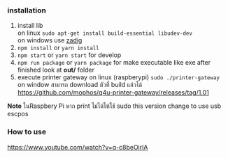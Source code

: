 ### installation
1. install lib <br>
on linux
```sudo apt-get install build-essential libudev-dev``` <br>
on windows use [zadig](http://sourceforge.net/projects/libwdi/files/zadig/)
2. ```npm install``` or ```yarn install```
3. ```npm start``` or ```yarn start``` for develop
4. ```npm run package``` or ```yarn package``` for make executable like exe
after finished look at **out/** folder
5. execute printer gateway
on linux (raspberypi)
```sudo ./printer-gateway```
on window สามารถ download ตัวที่ build แล้วได้
https://github.com/mophos/q4u-printer-gateway/releases/tag/1.01

**Note** ในRaspbery Pi หาก print ไม่ได้ให้ใช้ sudo
this version change to use usb escpos

### How to use
https://www.youtube.com/watch?v=q-c8beOirlA
